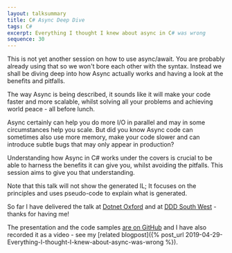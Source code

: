 ```yaml
---
layout: talksummary
title: C# Async Deep Dive
tags: C#
excerpt: Everything I thought I knew about async in C# was wrong
sequence: 30
---
```

This is not yet another session on how to use async/await. You are probably already using that so we won't bore each other with the syntax. Instead we shall be diving deep into how Async actually works and having a look at the benefits and pitfalls.  

The way Async is being described, it sounds like it will make your code faster and more scalable, whilst solving all your problems and achieving world peace - all before lunch.  

Async certainly can help you do more I/O in parallel and may in some circumstances help you scale. But did you know Async code can sometimes also use more memory, make your code slower and can introduce subtle bugs that may only appear in production?  

Understanding how Async in C# works under the covers is crucial to be able to harness the benefits it can give you, whilst avoiding the pitfalls. This session aims to give you that understanding.

Note that this talk will not show the generated IL; It focuses on the principles and uses pseudo-code to explain what is generated.

So far I have delivered the talk at [Dotnet Oxford](https://www.meetup.com/dotnetoxford/) and at [DDD South West](https://dddsouthwest.com/) - thanks for having me!

The presentation and the code samples [are on GitHub](https://github.com/flytzen/Async.Presentation) and I have also recorded it as a video - see my [related blogpost]({% post_url 2019-04-29-Everything-I-thought-I-knew-about-async-was-wrong %}).
